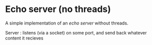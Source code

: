 # Echo server (no threads)

A simple implementation of an _echo server_ without threads.

Server : listens (via a socket) on some port,
and send back whatever content it recieves

